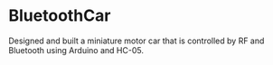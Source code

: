 # BluetoothCar
Designed and built a miniature motor car that is controlled by RF and Bluetooth using Arduino and HC-05.
